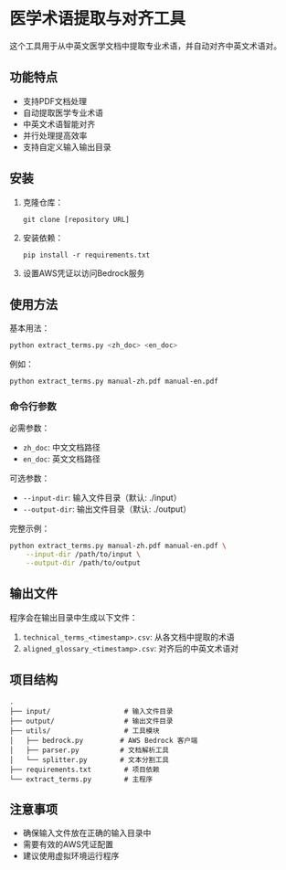  # 医学术语提取与对齐工具

这个工具用于从中英文医学文档中提取专业术语，并自动对齐中英文术语对。

## 功能特点

- 支持PDF文档处理
- 自动提取医学专业术语
- 中英文术语智能对齐
- 并行处理提高效率
- 支持自定义输入输出目录

## 安装

1. 克隆仓库：
   ```
   git clone [repository URL]
   ```
2. 安装依赖：
   ```
   pip install -r requirements.txt
   ```
3. 设置AWS凭证以访问Bedrock服务

## 使用方法

基本用法：
```bash
python extract_terms.py <zh_doc> <en_doc>
```

例如：
```bash
python extract_terms.py manual-zh.pdf manual-en.pdf
```

### 命令行参数

必需参数：
- `zh_doc`: 中文文档路径
- `en_doc`: 英文文档路径

可选参数：
- `--input-dir`: 输入文件目录（默认: ./input）
- `--output-dir`: 输出文件目录（默认: ./output）

完整示例：
```bash
python extract_terms.py manual-zh.pdf manual-en.pdf \
    --input-dir /path/to/input \
    --output-dir /path/to/output
```

## 输出文件

程序会在输出目录中生成以下文件：
1. `technical_terms_<timestamp>.csv`: 从各文档中提取的术语
2. `aligned_glossary_<timestamp>.csv`: 对齐后的中英文术语对

## 项目结构

```
.
├── input/                  # 输入文件目录
├── output/                 # 输出文件目录
├── utils/                  # 工具模块
│   ├── bedrock.py         # AWS Bedrock 客户端
│   ├── parser.py          # 文档解析工具
│   └── splitter.py        # 文本分割工具
├── requirements.txt        # 项目依赖
└── extract_terms.py        # 主程序
```

## 注意事项

- 确保输入文件放在正确的输入目录中
- 需要有效的AWS凭证配置
- 建议使用虚拟环境运行程序